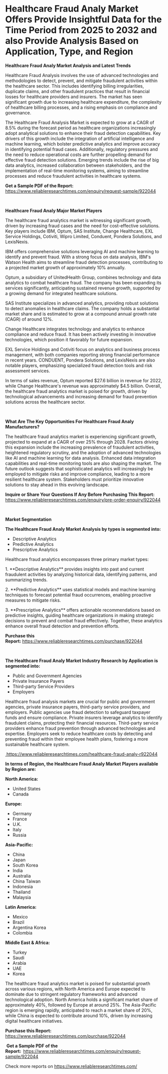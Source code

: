 <p><h1>Healthcare Fraud Analy Market Offers Provide Insightful Data for the Time Period from 2025 to 2032 and also Provide Analysis Based on Application, Type, and Region</h1></p><p><strong>Healthcare Fraud Analy Market Analysis and Latest Trends</strong></p>
<p><p>Healthcare Fraud Analysis involves the use of advanced technologies and methodologies to detect, prevent, and mitigate fraudulent activities within the healthcare sector. This includes identifying billing irregularities, duplicate claims, and other fraudulent practices that result in financial losses for healthcare providers and insurers. The market has seen significant growth due to increasing healthcare expenditure, the complexity of healthcare billing processes, and a rising emphasis on compliance and governance.</p><p>The Healthcare Fraud Analysis Market is expected to grow at a CAGR of 8.5% during the forecast period as healthcare organizations increasingly adopt analytical solutions to enhance their fraud detection capabilities. Key drivers of this growth include the integration of artificial intelligence and machine learning, which bolster predictive analytics and improve accuracy in identifying potential fraud cases. Additionally, regulatory pressures and the need to reduce operational costs are further propelling demand for effective fraud detection solutions. Emerging trends include the rise of big data analytics, increased collaboration between stakeholders, and the implementation of real-time monitoring systems, aiming to streamline processes and reduce fraudulent activities in healthcare systems.</p></p>
<p><strong>Get a Sample PDF of the Report:&nbsp;</strong> <a href="https://www.reliableresearchtimes.com/enquiry/request-sample/922044?utm_campaign=2196&utm_medium=2&utm_source=Github&utm_content=ia&utm_term=07032025&utm_id=healthcare-fraud-analy">https://www.reliableresearchtimes.com/enquiry/request-sample/922044</a></p>
<p>&nbsp;</p>
<p><strong>Healthcare Fraud Analy Major Market Players</strong></p>
<p><p>The healthcare fraud analytics market is witnessing significant growth, driven by increasing fraud cases and the need for cost-effective solutions. Key players include IBM, Optum, SAS Institute, Change Healthcare, EXL Service Holdings, Cotiviti, Wipro Limited, Conduent, Pondera Solutions, and LexisNexis.</p><p>IBM offers comprehensive solutions leveraging AI and machine learning to identify and prevent fraud. With a strong focus on data analysis, IBM's Watson Health aims to streamline fraud detection processes, contributing to a projected market growth of approximately 10% annually.</p><p>Optum, a subsidiary of UnitedHealth Group, combines technology and data analytics to combat healthcare fraud. The company has been expanding its services significantly, anticipating sustained revenue growth, supported by a growing demand for integrated healthcare solutions.</p><p>SAS Institute specializes in advanced analytics, providing robust solutions to detect anomalies in healthcare claims. The company holds a substantial market share and is estimated to grow at a compound annual growth rate (CAGR) of around 12%.</p><p>Change Healthcare integrates technology and analytics to enhance compliance and reduce fraud. It has been actively investing in innovative technologies, which position it favorably for future expansion.</p><p>EXL Service Holdings and Cotiviti focus on analytics and business process management, with both companies reporting strong financial performance in recent years. CONDUENT, Pondera Solutions, and LexisNexis are also notable players, emphasizing specialized fraud detection tools and risk assessment services.</p><p>In terms of sales revenue, Optum reported $27.6 billion in revenue for 2022, while Change Healthcare's revenue was approximately $4.5 billion. Overall, the healthcare fraud analytics market is poised for growth, driven by technological advancements and increasing demand for fraud prevention solutions across the healthcare sector.</p></p>
<p>&nbsp;</p>
<p><strong>What Are The Key Opportunities For Healthcare Fraud Analy Manufacturers?</strong></p>
<p><p>The healthcare fraud analytics market is experiencing significant growth, projected to expand at a CAGR of over 25% through 2028. Factors driving this expansion include the increasing prevalence of fraudulent activities, heightened regulatory scrutiny, and the adoption of advanced technologies like AI and machine learning for data analysis. Enhanced data integration capabilities and real-time monitoring tools are also shaping the market. The future outlook suggests that sophisticated analytics will increasingly be employed to mitigate risks and improve compliance, leading to a more resilient healthcare system. Stakeholders must prioritize innovative solutions to stay ahead in this evolving landscape.</p></p>
<p><strong>Inquire or Share Your Questions If Any Before Purchasing This Report:</strong> <a href="https://www.reliableresearchtimes.com/enquiry/pre-order-enquiry/922044?utm_campaign=2196&utm_medium=2&utm_source=Github&utm_content=ia&utm_term=07032025&utm_id=healthcare-fraud-analy">https://www.reliableresearchtimes.com/enquiry/pre-order-enquiry/922044</a></p>
<p>&nbsp;</p>
<p><strong>Market Segmentation</strong></p>
<p><strong>The Healthcare Fraud Analy Market Analysis by types is segmented into:</strong></p>
<p><ul><li>Descriptive Analytics</li><li>Predictive Analytics</li><li>Prescriptive Analytics</li></ul></p>
<p><p>Healthcare fraud analytics encompasses three primary market types: </p><p>1. **Descriptive Analytics** provides insights into past and current fraudulent activities by analyzing historical data, identifying patterns, and summarizing trends.</p><p>2. **Predictive Analytics** uses statistical models and machine learning techniques to forecast potential fraud occurrences, enabling proactive measures to mitigate risks.</p><p>3. **Prescriptive Analytics** offers actionable recommendations based on predictive insights, guiding healthcare organizations in making strategic decisions to prevent and combat fraud effectively. Together, these analytics enhance overall fraud detection and prevention efforts.</p></p>
<p><strong>Purchase this Report:&nbsp;</strong><a href="https://www.reliableresearchtimes.com/purchase/922044?utm_campaign=2196&utm_medium=2&utm_source=Github&utm_content=ia&utm_term=07032025&utm_id=healthcare-fraud-analy">https://www.reliableresearchtimes.com/purchase/922044</a></p>
<p>&nbsp;</p>
<p><strong>The Healthcare Fraud Analy Market Industry Research by Application is segmented into:</strong></p>
<p><ul><li>Public and Government Agencies</li><li>Private Insurance Payers</li><li>Third-party Service Providers</li><li>Employers</li></ul></p>
<p><p>Healthcare fraud analysis markets are crucial for public and government agencies, private insurance payers, third-party service providers, and employers. Public agencies use fraud detection to safeguard taxpayer funds and ensure compliance. Private insurers leverage analytics to identify fraudulent claims, protecting their financial resources. Third-party service providers enhance fraud prevention through advanced technologies and expertise. Employers seek to reduce healthcare costs by detecting and preventing fraud within their employee health plans, fostering a more sustainable healthcare system.</p></p>
<p><a href="https://www.reliableresearchtimes.com/healthcare-fraud-analy-r922044?utm_campaign=2196&utm_medium=2&utm_source=Github&utm_content=ia&utm_term=07032025&utm_id=healthcare-fraud-analy">&nbsp;https://www.reliableresearchtimes.com/healthcare-fraud-analy-r922044</a></p>
<p><strong>In terms of Region, the Healthcare Fraud Analy Market Players available by Region are:</strong></p>
<p>
    <p> <strong> North America: </strong>
        <ul>
            <li>United States</li>
            <li>Canada</li>
        </ul>
        </p> 
    <p> <strong> Europe: </strong>
        <ul>
            <li>Germany</li>
            <li>France</li>
            <li>U.K.</li>
            <li>Italy</li>
            <li>Russia</li>
        </ul>
        </p> 
    <p> <strong> Asia-Pacific: </strong>
        <ul>
            <li>China</li>
            <li>Japan</li>
            <li>South Korea</li>
            <li>India</li>
            <li>Australia</li>
            <li>China Taiwan</li>
            <li>Indonesia</li>
            <li>Thailand</li>
            <li>Malaysia</li>
        </ul>
        </p> 
    <p> <strong> Latin America: </strong>
        <ul>
            <li>Mexico</li>
            <li>Brazil</li>
            <li>Argentina Korea</li>
            <li>Colombia</li>
        </ul>
        </p> 
    <p> <strong> Middle East & Africa: </strong>
        <ul>
            <li>Turkey</li>
            <li>Saudi</li>
            <li>Arabia</li>
            <li>UAE</li>
            <li>Korea</li>
        </ul>
    </p>
    </p>
<p><p>The healthcare fraud analytics market is poised for substantial growth across various regions, with North America and Europe expected to dominate due to stringent regulatory frameworks and advanced technological adoption. North America holds a significant market share of approximately 40%, followed by Europe at around 25%. The Asia-Pacific region is emerging rapidly, anticipated to reach a market share of 20%, while China is expected to contribute around 10%, driven by increasing digital healthcare initiatives.</p></p>
<p><strong>Purchase this Report: </strong><a href="https://www.reliableresearchtimes.com/purchase/922044?utm_campaign=2196&utm_medium=2&utm_source=Github&utm_content=ia&utm_term=07032025&utm_id=healthcare-fraud-analy">https://www.reliableresearchtimes.com/purchase/922044</a></p>
<p>&nbsp;<strong>Get a Sample PDF of the Report:&nbsp;&nbsp;</strong><a href="https://www.reliableresearchtimes.com/enquiry/request-sample/922044?utm_campaign=2196&utm_medium=2&utm_source=Github&utm_content=ia&utm_term=07032025&utm_id=healthcare-fraud-analy">https://www.reliableresearchtimes.com/enquiry/request-sample/922044</a></p>
<p><strong></strong></p>
<p>Check more reports on <a href="https://www.reliableresearchtimes.com/?utm_campaign=2196&utm_medium=2&utm_source=Github&utm_content=ia&utm_term=07032025&utm_id=healthcare-fraud-analy">https://www.reliableresearchtimes.com/</a></p>